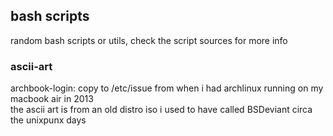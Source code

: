 ## bash scripts

random bash scripts or utils, check the script sources for more info

### ascii-art 

archbook-login: copy to /etc/issue
from when i had archlinux running on my macbook air in 2013  
the ascii art is from an old distro iso i used to have called BSDeviant circa the unixpunx days
